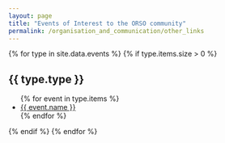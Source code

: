 ```yaml
---
layout: page
title: "Events of Interest to the ORSO community"
permalink: /organisation_and_communication/other_links
---
```


<p>
{% for type in site.data.events %}
    {% if type.items.size > 0 %}
        <h2>
            {{ type.type }}
        </h2>
        <ul>
            {% for event in type.items %}
                <li>
                    <a href="{{ event.url }}" target="_blank" rel="noopener">
                        {{ event.name }} 
                    </a>
                </li>
            {% endfor %}
        </ul>
    {% endif %}
{% endfor %}
</p>